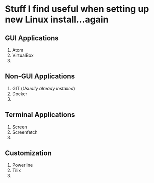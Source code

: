 # Stuff I find useful when setting up new Linux install...again

## GUI Applications
1. Atom
2. VirtualBox
3.

## Non-GUI Applications
1. GIT (*Usually already installed*)
2. Docker
3.

## Terminal Applications
1. Screen
2. Screenfetch
3. 

## Customization
1. Powerline
2. Tilix
3.
